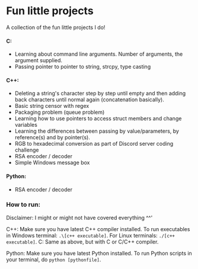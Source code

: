 # Fun little projects
 A collection of the fun little projects I do!
 
 #### C:
 - Learning about command line arguments. Number of arguments, the argument supplied.
 - Passing pointer to pointer to string, strcpy, type casting 
 
 #### C++:
- Deleting a string's character step by step until empty and then adding back characters until normal again (concatenation basically).
- Basic string censor with regex
- Packaging problem (queue problem)
- Learning how to use pointers to access struct members and change variables
- Learning the differences between passing by value/parameters, by reference(s) and by pointer(s).
- RGB to hexadecimal conversion as part of Discord server coding challenge
- RSA encoder / decoder
- Simple Windows message box

#### Python:
- RSA encoder / decoder

### How to run:
Disclaimer: I might or might not have covered everything ^^'

C++: Make sure you have latest C++ compiler installed. To run executables in Windows terminal: `.\[c++ executable]`. For Linux terminals: `./[c++ executable]`.
C: Same as above, but with C or C/C++ compiler.


Python: Make sure you have latest Python installed. To run Python scripts in your terminal, do `python [pythonfile]`.
